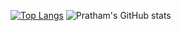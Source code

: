 [![Top Langs](https://github-readme-stats.vercel.app/api/top-langs/?username=patelpratham11)](https://github.com/anuraghazra/github-readme-stats)
![Pratham's GitHub stats](https://github-readme-stats.vercel.app/api?username=anuraghazra&show_icons=true&theme=radical)

